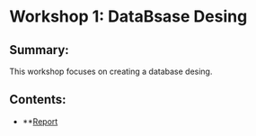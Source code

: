 # Workshop 1: DataBsase Desing

## Summary:
This workshop focuses on creating a database desing.

## Contents:
- **[Report](./report.md)
